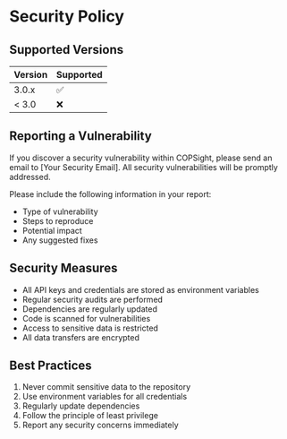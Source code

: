 # Security Policy

## Supported Versions

| Version | Supported          |
| ------- | ------------------ |
| 3.0.x   | :white_check_mark: |
| < 3.0   | :x:                |

## Reporting a Vulnerability

If you discover a security vulnerability within COPSight, please send an email to [Your Security Email]. All security vulnerabilities will be promptly addressed.

Please include the following information in your report:
- Type of vulnerability
- Steps to reproduce
- Potential impact
- Any suggested fixes

## Security Measures

- All API keys and credentials are stored as environment variables
- Regular security audits are performed
- Dependencies are regularly updated
- Code is scanned for vulnerabilities
- Access to sensitive data is restricted
- All data transfers are encrypted

## Best Practices

1. Never commit sensitive data to the repository
2. Use environment variables for all credentials
3. Regularly update dependencies
4. Follow the principle of least privilege
5. Report any security concerns immediately 
